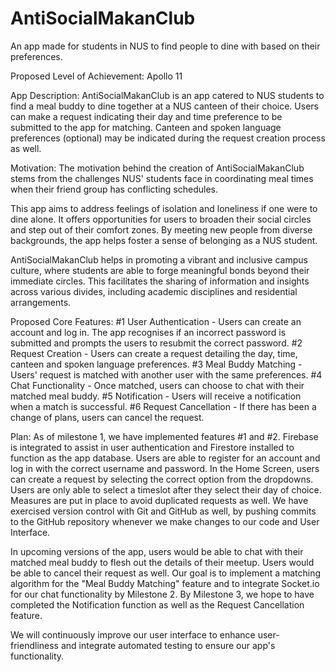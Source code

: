 # AntiSocialMakanClub
An app made for students in NUS to find people to dine with based on their preferences.

Proposed Level of Achievement: Apollo 11

App Description: 
AntiSocialMakanClub is an app catered to NUS students to find a meal buddy to dine together at a NUS canteen of their choice. Users can make a request indicating their day and time preference to be submitted to the app for matching. Canteen and spoken language preferences (optional) may be indicated during the request creation process as well. 

Motivation: 
The motivation behind the creation of AntiSocialMakanClub stems from the challenges NUS' students face in coordinating meal times when their friend group has conflicting schedules. 

This app aims to address feelings of isolation and loneliness if one were to dine alone. It offers opportunities for users to broaden their social circles and step out of their comfort zones. By meeting new people from diverse backgrounds, the app helps foster a sense of belonging as a NUS student. 

AntiSocialMakanClub helps in promoting a vibrant and inclusive campus culture, where students are able to forge meaningful bonds beyond their immediate circles. This facilitates the sharing of information and insights across various divides, including academic disciplines and residential arrangements.

Proposed Core Features:
#1 User Authentication - Users can create an account and log in. The app recognises if an incorrect password is submitted and prompts the users to resubmit the correct password.
#2 Request Creation - Users can create a request detailing the day, time, canteen and spoken language preferences.
#3 Meal Buddy Matching - Users' request is matched with another user with the same preferences.
#4 Chat Functionality - Once matched, users can choose to chat with their matched meal buddy.
#5 Notification - Users will receive a notification when a match is successful.
#6 Request Cancellation - If there has been a change of plans, users can cancel the request. 

Plan:
As of milestone 1, we have implemented features #1 and #2. Firebase is integrated to assist in user authentication and Firestore installed to function as the app database. Users are able to register for an account and log in with the correct username and password. In the Home Screen, users can create a request by selecting the correct option from the dropdowns. Users are only able to select a timeslot after they select their day of choice. Measures are put in place to avoid duplicated requests as well. We have exercised version control with Git and GitHub as well, by pushing commits to the GitHub repository whenever we make changes to our code and User Interface.

In upcoming versions of the app, users would be able to chat with their matched meal buddy to flesh out the details of their meetup. Users would be able to cancel their request as well. Our goal is to implement a matching algorithm for the "Meal Buddy Matching" feature and to integrate Socket.io for our chat functionality by Milestone 2. By Milestone 3, we hope to have completed the Notification function as well as the Request Cancellation feature.

We will continuously improve our user interface to enhance user-friendliness and integrate automated testing to ensure our app's functionality. 